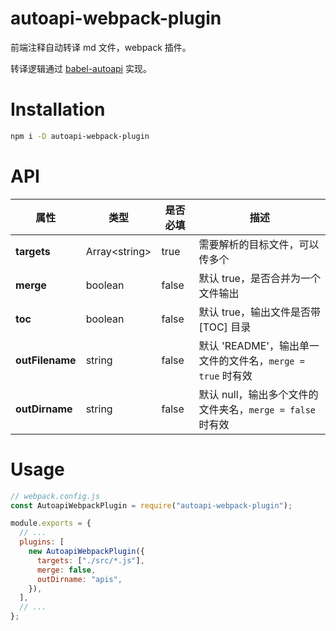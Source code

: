 # autoapi-webpack-plugin

前端注释自动转译 md 文件，webpack 插件。

转译逻辑通过 [babel-autoapi](https://www.npmjs.com/package/babel-autoapi) 实现。

# Installation

```bash
npm i -D autoapi-webpack-plugin
```

# API

| 属性            | 类型            | 是否必填 | 描述                                                       |
| --------------- | --------------- | -------- | ---------------------------------------------------------- |
| **targets**     | Array\<string\> | true     | 需要解析的目标文件，可以传多个                             |
| **merge**       | boolean         | false    | 默认 true，是否合并为一个文件输出                          |
| **toc**         | boolean         | false    | 默认 true，输出文件是否带 [TOC] 目录                       |
| **outFilename** | string          | false    | 默认 'README'，输出单一文件的文件名，`merge = true` 时有效 |
| **outDirname**  | string          | false    | 默认 null，输出多个文件的文件夹名，`merge = false` 时有效  |

# Usage

```javascript
// webpack.config.js
const AutoapiWebpackPlugin = require("autoapi-webpack-plugin");

module.exports = {
  // ...
  plugins: [
    new AutoapiWebpackPlugin({
      targets: ["./src/*.js"],
      merge: false,
      outDirname: "apis",
    }),
  ],
  // ...
};
```
